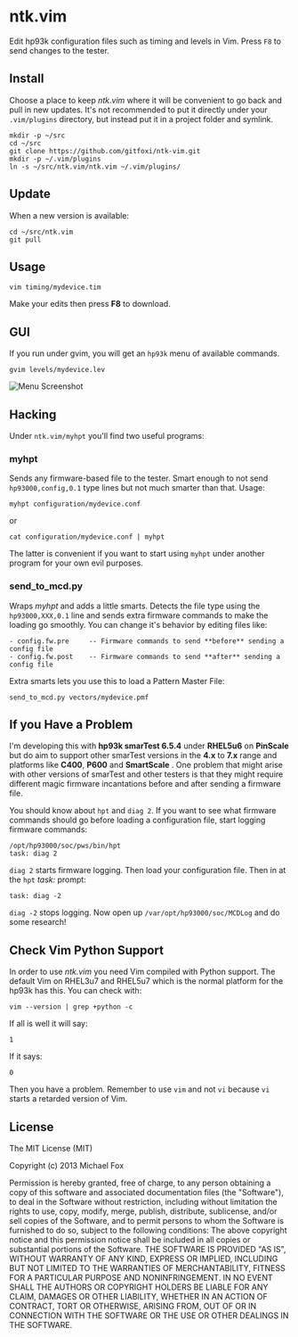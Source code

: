 
# ntk.vim

Edit hp93k configuration files such as timing and levels in Vim. Press `F8` to
send changes to the tester.

## Install

Choose a place to keep *ntk.vim* where it will be convenient to go back and
pull in new updates. It's not recommended to put it directly under your
`.vim/plugins` directory, but instead put it in a project folder and symlink.

    mkdir -p ~/src
    cd ~/src
    git clone https://github.com/gitfoxi/ntk-vim.git
    mkdir -p ~/.vim/plugins
    ln -s ~/src/ntk.vim/ntk.vim ~/.vim/plugins/

## Update

When a new version is available:

    cd ~/src/ntk.vim
    git pull

## Usage

    vim timing/mydevice.tim

Make your edits then press **F8** to download.

## GUI

If you run under gvim, you will get an `hp93k` menu of available commands.

    gvim levels/mydevice.lev

![Menu Screenshot](https://raw.github.com/gitfoxi/ntk-vim/master/images/menu_screenshot.png)

## Hacking

Under `ntk.vim/myhpt` you'll find two useful programs:

### myhpt

Sends any firmware-based file to the tester. Smart enough to not send
`hp93000,config,0.1` type lines but not much smarter than that. Usage:

    myhpt configuration/mydevice.conf

or

    cat configuration/mydevice.conf | myhpt

The latter is convenient if you want to start using `myhpt` under another
program for your own evil purposes.

### send_to_mcd.py

Wraps *myhpt* and adds a little smarts. Detects the file type using the
`hp93000,XXX,0.1` line and sends extra firmware commands to make the loading go
smoothly. You can change it's behavior by editing files like:

    - config.fw.pre     -- Firmware commands to send **before** sending a config file
    - config.fw.post    -- Firmware commands to send **after** sending a config file

Extra smarts lets you use this to load a Pattern Master File:

    send_to_mcd.py vectors/mydevice.pmf

## If you Have a Problem

I'm developing this with **hp93k smarTest 6.5.4** under **RHEL5u6** on
**PinScale** but do aim to support other smarTest versions in the **4.x** to
**7.x** range and platforms like **C400**, **P600** and **SmartScale** . One
problem that might arise with other versions of smarTest and other testers is
that they might require different magic firmware incantations before and after
sending a firmware file.

You should know about `hpt` and `diag 2`. If you want to see what firmware
commands should go before loading a configuration file, start logging firmware
commands:

    /opt/hp93000/soc/pws/bin/hpt
    task: diag 2

`diag 2` starts firmware logging. Then load your configuration file. Then in at
the `hpt` *task:* prompt:

    task: diag -2

`diag -2` stops logging. Now open up `/var/opt/hp93000/soc/MCDLog` and do some
research!

## Check Vim Python Support

In order to use *ntk.vim* you need Vim compiled with Python support. The
default Vim on RHEL3u7 and RHEL5u7 which is the normal platform for the hp93k
has this. You can check with:

    vim --version | grep +python -c

If all is well it will say:

    1

If it says:

    0

Then you have a problem. Remember to use `vim` and not `vi` because `vi` starts
a retarded version of Vim.

## License

The MIT License (MIT)

Copyright (c) 2013 Michael Fox

Permission is hereby granted, free of charge, to any person obtaining a copy
of this software and associated documentation files (the "Software"), to deal
in the Software without restriction, including without limitation the rights
to use, copy, modify, merge, publish, distribute, sublicense, and/or sell
copies of the Software, and to permit persons to whom the Software is
furnished to do so, subject to the following conditions:
The above copyright notice and this permission notice shall be included in
all copies or substantial portions of the Software.
THE SOFTWARE IS PROVIDED "AS IS", WITHOUT WARRANTY OF ANY KIND, EXPRESS OR
IMPLIED, INCLUDING BUT NOT LIMITED TO THE WARRANTIES OF MERCHANTABILITY,
FITNESS FOR A PARTICULAR PURPOSE AND NONINFRINGEMENT.  IN NO EVENT SHALL THE
AUTHORS OR COPYRIGHT HOLDERS BE LIABLE FOR ANY CLAIM, DAMAGES OR OTHER
LIABILITY, WHETHER IN AN ACTION OF CONTRACT, TORT OR OTHERWISE, ARISING FROM,
OUT OF OR IN CONNECTION WITH THE SOFTWARE OR THE USE OR OTHER DEALINGS IN
THE SOFTWARE.

